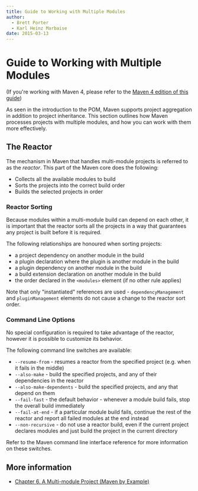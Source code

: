 ```yaml
---
title: Guide to Working with Multiple Modules
author: 
  - Brett Porter
  - Karl Heinz Marbaise
date: 2015-03-13
---
```


<!-- Licensed to the Apache Software Foundation (ASF) under one-->
<!-- or more contributor license agreements.  See the NOTICE file-->
<!-- distributed with this work for additional information-->
<!-- regarding copyright ownership.  The ASF licenses this file-->
<!-- to you under the Apache License, Version 2.0 (the-->
<!-- "License"); you may not use this file except in compliance-->
<!-- with the License.  You may obtain a copy of the License at-->
<!---->
<!--   http://www.apache.org/licenses/LICENSE-2.0-->
<!---->
<!-- Unless required by applicable law or agreed to in writing,-->
<!-- software distributed under the License is distributed on an-->
<!-- "AS IS" BASIS, WITHOUT WARRANTIES OR CONDITIONS OF ANY-->
<!-- KIND, either express or implied.  See the License for the-->
<!-- specific language governing permissions and limitations-->
<!-- under the License.-->
<!-- NOTE: For help with the syntax of this file, see:-->
<!-- http://maven.apache.org/doxia/references/apt-format.html-->
# Guide to Working with Multiple Modules

\(If you&apos;re working with Maven 4, please refer to the [ Maven 4 edition of this guide](\./guide\-multiple\-modules\-4\.html)\)

As seen in the introduction to the POM, Maven supports project aggregation in addition to project inheritance\. This section outlines how Maven processes projects with multiple modules, and how you can work with them more effectively\.

## The Reactor

The mechanism in Maven that handles multi\-module projects is referred to as the _reactor_\. This part of the Maven core does the following:

- Collects all the available modules to build
- Sorts the projects into the correct build order
- Builds the selected projects in order
### Reactor Sorting

Because modules within a multi\-module build can depend on each other, it is important that the reactor sorts all the projects in a way that guarantees any project is built before it is required\.

The following relationships are honoured when sorting projects:

- a project dependency on another module in the build
- a plugin declaration where the plugin is another module in the build
- a plugin dependency on another module in the build
- a build extension declaration on another module in the build
- the order declared in the `<modules>` element \(if no other rule applies\)

Note that only &quot;instantiated&quot; references are used \- `dependencyManagement` and `pluginManagement` elements do not cause a change to the reactor sort order\.

### Command Line Options

No special configuration is required to take advantage of the reactor, however it is possible to customize its behavior\.

The following command line switches are available:

- `--resume-from` \- resumes a reactor from the specified project \(e\.g\. when it fails in the middle\)
- `--also-make` \- build the specified projects, and any of their dependencies in the reactor
- `--also-make-dependents` \- build the specified projects, and any that depend on them
- `--fail-fast` \- the default behavior \- whenever a module build fails, stop the overall build immediately
- `--fail-at-end` \- if a particular module build fails, continue the rest of the reactor and report all failed modules at the end instead
- `--non-recursive` \- do not use a reactor build, even if the current project declares modules and just build the project in the current directory

Refer to the Maven command line interface reference for more information on these switches\.

## More information

- [ Chapter 6\. A Multi\-module Project \(Maven by Example\)](http://books\.sonatype\.com/mvnex\-book/reference/multimodule\.html)
